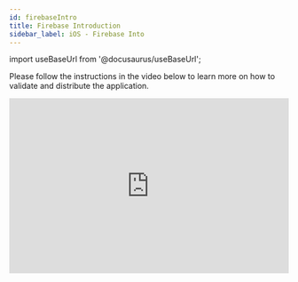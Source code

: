 ```yaml
---
id: firebaseIntro
title: Firebase Introduction
sidebar_label: iOS - Firebase Into
---
```


import useBaseUrl from '@docusaurus/useBaseUrl';

Please follow the instructions in the video below to learn more on how to validate and distribute the application.

<iframe width="100%" height="315" src="https://www.youtube.com/embed/PjhzfHoDo04" frameborder="0" allow="accelerometer; autoplay; clipboard-write; encrypted-media; gyroscope; picture-in-picture" allowFullScreen></iframe>